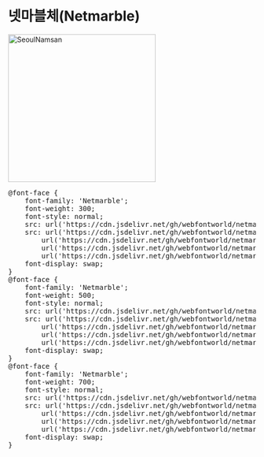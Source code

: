 # 넷마블체(Netmarble)


<a href="https://wess.tistory.com/257" target="_blank">
    <img src="https://webfontworld.github.io/netmarble/Netmarble.jpg" alt="SeoulNamsan" style="width:300px">
</a>

<pre>
@font-face {
    font-family: 'Netmarble';
    font-weight: 300;
    font-style: normal;
    src: url('https://cdn.jsdelivr.net/gh/webfontworld/netmarble/NetmarbleLight.eot');
    src: url('https://cdn.jsdelivr.net/gh/webfontworld/netmarble/NetmarbleLight.eot?#iefix') format('embedded-opentype'),
        url('https://cdn.jsdelivr.net/gh/webfontworld/netmarble/NetmarbleLight.woff2') format('woff2'),
        url('https://cdn.jsdelivr.net/gh/webfontworld/netmarble/NetmarbleLight.woff') format('woff'),
        url('https://cdn.jsdelivr.net/gh/webfontworld/netmarble/NetmarbleLight.ttf') format("truetype");
    font-display: swap;
}
@font-face {
    font-family: 'Netmarble';
    font-weight: 500;
    font-style: normal;
    src: url('https://cdn.jsdelivr.net/gh/webfontworld/netmarble/NetmarbleMedium.eot');
    src: url('https://cdn.jsdelivr.net/gh/webfontworld/netmarble/NetmarbleMedium.eot?#iefix') format('embedded-opentype'),
        url('https://cdn.jsdelivr.net/gh/webfontworld/netmarble/NetmarbleMedium.woff2') format('woff2'),
        url('https://cdn.jsdelivr.net/gh/webfontworld/netmarble/NetmarbleMedium.woff') format('woff'),
        url('https://cdn.jsdelivr.net/gh/webfontworld/netmarble/NetmarbleMedium.ttf') format("truetype");
    font-display: swap;
}
@font-face {
    font-family: 'Netmarble';
    font-weight: 700;
    font-style: normal;
    src: url('https://cdn.jsdelivr.net/gh/webfontworld/netmarble/NetmarbleBold.eot');
    src: url('https://cdn.jsdelivr.net/gh/webfontworld/netmarble/NetmarbleBold.eot?#iefix') format('embedded-opentype'),
        url('https://cdn.jsdelivr.net/gh/webfontworld/netmarble/NetmarbleBold.woff2') format('woff2'),
        url('https://cdn.jsdelivr.net/gh/webfontworld/netmarble/NetmarbleBold.woff') format('woff'),
        url('https://cdn.jsdelivr.net/gh/webfontworld/netmarble/NetmarbleBold.ttf') format("truetype");
    font-display: swap;
}
</pre>
